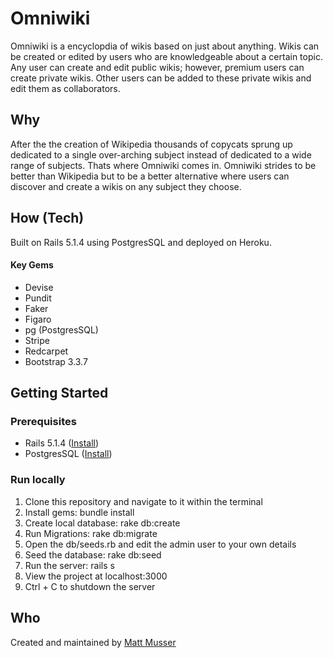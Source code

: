 # Omniwiki

Omniwiki is a encyclopdia of wikis based on just about anything. Wikis can be created or edited by users who are knowledgeable about a certain topic. Any user can create and edit public wikis; however, premium users can create private wikis. Other users can be added to these private wikis and edit them as collaborators.

## Why

After the the creation of Wikipedia thousands of copycats sprung up dedicated to a single over-arching subject instead of dedicated to a wide range of subjects. Thats where Omniwiki comes in. Omniwiki strides to be better than Wikipedia but to be a better alternative where users can discover and create a wikis on any subject they choose.

## How (Tech)

Built on Rails 5.1.4 using PostgresSQL and deployed on Heroku.

#### Key Gems

* Devise
* Pundit
* Faker
* Figaro
* pg (PostgresSQL)
* Stripe
* Redcarpet
* Bootstrap 3.3.7

## Getting Started

### Prerequisites

* Rails 5.1.4 ([Install](http://installrails.com/steps/choose_os))
* PostgresSQL ([Install](https://www.digitalocean.com/community/tutorials/how-to-install-and-use-postgresql-on-ubuntu-16-04))

### Run locally

1) Clone this repository and navigate to it within the terminal
2) Install gems: bundle install
3) Create local database: rake db:create
4) Run Migrations: rake db:migrate
5) Open the db/seeds.rb and edit the admin user to your own details
6) Seed the database: rake db:seed
7) Run the server: rails s
8) View the project at localhost:3000
9) Ctrl + C to shutdown the server

## Who

Created and maintained by [Matt Musser](http://www.github.com/mattMusser)


